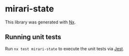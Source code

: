 # mirari-state

This library was generated with [Nx](https://nx.dev).

## Running unit tests

Run `nx test mirari-state` to execute the unit tests via [Jest](https://jestjs.io).
